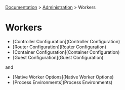 [Documentation](.) > [Administration](Administration) > Workers

# Workers

* [Controller Configuration](Controller Configuration)
* [Router Configuration](Router Configuration)
* [Container Configuration](Container Configuration)
* [Guest Configuration](Guest Configuration)

and

* [Native Worker Options](Native Worker Options)
* [Process Environments](Process Environments)
